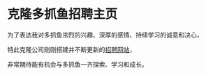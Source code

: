 # 克隆多抓鱼招聘主页

为了表达我对多抓鱼浓烈的兴趣、深厚的感情、持续学习的诚意和决心，

特此克隆公司刚刚搭建并不断更新的[招聘网站](https://careers.duozhuayu.com/)，

非常期待能有机会与多抓鱼一齐探索、学习和成长。
